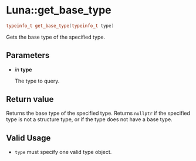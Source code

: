 # Luna::get_base_type

```c++
typeinfo_t get_base_type(typeinfo_t type)
```

Gets the base type of the specified type. 



## Parameters
* *in* **type**

    The type to query. 

## Return value
Returns the base type of the specified type. Returns `nullptr` if the specified type is not a structure type, or if the type does not have a base type. 

## Valid Usage
* `type` must specify one valid type object. 

